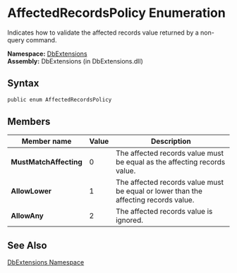 AffectedRecordsPolicy Enumeration
=================================
Indicates how to validate the affected records value returned by a non-query command.

**Namespace:** [DbExtensions][1]  
**Assembly:** DbExtensions (in DbExtensions.dll)

Syntax
------

```csharp
public enum AffectedRecordsPolicy
```


Members
-------

Member name            | Value | Description                                                                         
---------------------- | ----- | ----------------------------------------------------------------------------------- 
**MustMatchAffecting** | 0     | The affected records value must be equal as the affecting records value.            
**AllowLower**         | 1     | The affected records value must be equal or lower than the affecting records value. 
**AllowAny**           | 2     | The affected records value is ignored.                                              


See Also
--------
[DbExtensions Namespace][1]  

[1]: ../README.md